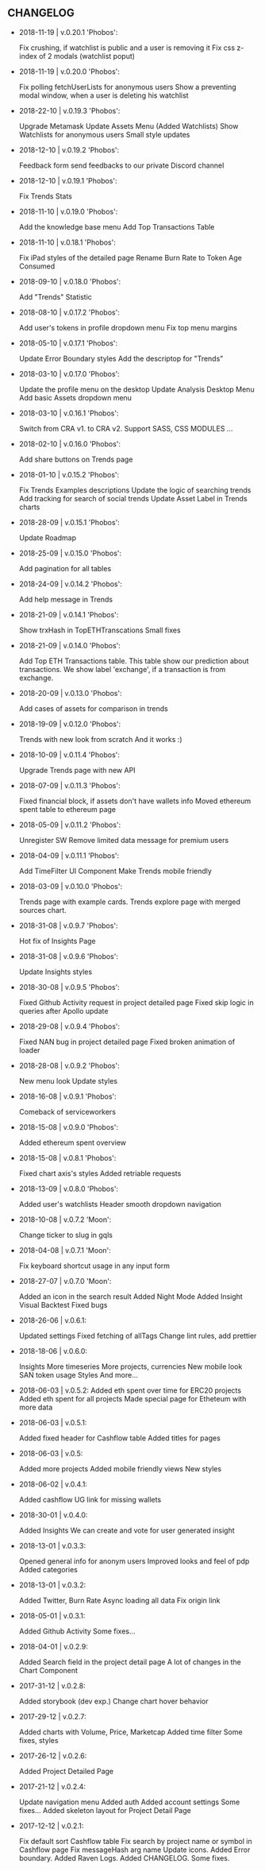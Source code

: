 ## CHANGELOG

- 2018-11-19 | v.0.20.1 'Phobos':

  Fix crushing, if watchlist is public and a user is removing it
  Fix css z-index of 2 modals (watchlist poput)

- 2018-11-19 | v.0.20.0 'Phobos':

  Fix polling fetchUserLists for anonymous users
  Show a preventing modal window, when a user is deleting his watchlist

- 2018-22-10 | v.0.19.3 'Phobos':

  Upgrade Metamask
  Update Assets Menu (Added Watchlists)
  Show Watchlists for anonymous users
  Small style updates

- 2018-12-10 | v.0.19.2 'Phobos':

  Feedback form send feedbacks to our private Discord channel

- 2018-12-10 | v.0.19.1 'Phobos':

  Fix Trends Stats

- 2018-11-10 | v.0.19.0 'Phobos':

  Add the knowledge base menu
  Add Top Transactions Table

- 2018-11-10 | v.0.18.1 'Phobos':

  Fix iPad styles of the detailed page
  Rename Burn Rate to Token Age Consumed

- 2018-09-10 | v.0.18.0 'Phobos':

  Add "Trends" Statistic

- 2018-08-10 | v.0.17.2 'Phobos':

  Add user's tokens in profile dropdown menu
  Fix top menu margins

- 2018-05-10 | v.0.17.1 'Phobos':

  Update Error Boundary styles
  Add the descriptop for "Trends"

- 2018-03-10 | v.0.17.0 'Phobos':

  Update the profile menu on the desktop
  Update Analysis Desktop Menu
  Add basic Assets dropdown menu

- 2018-03-10 | v.0.16.1 'Phobos':

  Switch from CRA v1. to CRA v2.
  Support SASS, CSS MODULES ...

- 2018-02-10 | v.0.16.0 'Phobos':

  Add share buttons on Trends page

- 2018-01-10 | v.0.15.2 'Phobos':

  Fix Trends Examples descriptions
  Update the logic of searching trends
  Add tracking for search of social trends
  Update Asset Label in Trends charts

- 2018-28-09 | v.0.15.1 'Phobos':

  Update Roadmap

- 2018-25-09 | v.0.15.0 'Phobos':

  Add pagination for all tables

- 2018-24-09 | v.0.14.2 'Phobos':

  Add help message in Trends

- 2018-21-09 | v.0.14.1 'Phobos':

  Show trxHash in TopETHTranscations
  Small fixes

- 2018-21-09 | v.0.14.0 'Phobos':

  Add Top ETH Transactions table.
  This table show our prediction about transactions.
  We show label 'exchange', if a transaction is from exchange.

- 2018-20-09 | v.0.13.0 'Phobos':

  Add cases of assets for comparison in trends

- 2018-19-09 | v.0.12.0 'Phobos':

  Trends with new look from scratch
  And it works :)

- 2018-10-09 | v.0.11.4 'Phobos':

  Upgrade Trends page with new API

- 2018-07-09 | v.0.11.3 'Phobos':

  Fixed financial block, if assets don't have wallets info
  Moved ethereum spent table to ethereum page

- 2018-05-09 | v.0.11.2 'Phobos':

  Unregister SW
  Remove limited data message for premium users

- 2018-04-09 | v.0.11.1 'Phobos':

  Add TimeFilter UI Component
  Make Trends mobile friendly

- 2018-03-09 | v.0.10.0 'Phobos':

  Trends page with example cards.
  Trends explore page with merged sources chart.

- 2018-31-08 | v.0.9.7 'Phobos':

  Hot fix of Insights Page

- 2018-31-08 | v.0.9.6 'Phobos':

  Update Insights styles

- 2018-30-08 | v.0.9.5 'Phobos':

  Fixed Github Activity request in project detailed page
  Fixed skip logic in queries after Apollo update

- 2018-29-08 | v.0.9.4 'Phobos':

  Fixed NAN bug in project detailed page
  Fixed broken animation of loader

- 2018-28-08 | v.0.9.2 'Phobos':

  New menu look
  Update styles

- 2018-16-08 | v.0.9.1 'Phobos':

  Comeback of serviceworkers

- 2018-15-08 | v.0.9.0 'Phobos':

  Added ethereum spent overview

- 2018-15-08 | v.0.8.1 'Phobos':

  Fixed chart axis's styles
  Added retriable requests

- 2018-13-09 | v.0.8.0 'Phobos':

  Added user's watchlists
  Header smooth dropdown navigation

- 2018-10-08 | v.0.7.2 'Moon':

  Change ticker to slug in gqls

- 2018-04-08 | v.0.7.1 'Moon':

  Fix keyboard shortcut usage in any input form

- 2018-27-07 | v.0.7.0 'Moon':

  Added an icon in the search result
  Added Night Mode
  Added Insight Visual Backtest
  Fixed bugs

- 2018-26-06 | v.0.6.1:

  Updated settings
  Fixed fetching of allTags
  Change lint rules, add prettier

- 2018-18-06 | v.0.6.0:

  Insights
  More timeseries
  More projects, currencies
  New mobile look
  SAN token usage
  Styles
  And more...

- 2018-06-03 | v.0.5.2:
  Added eth spent over time for ERC20 projects
  Added eth spent for all projects
  Made special page for Etheteum with more data

- 2018-06-03 | v.0.5.1:

  Added fixed header for Cashflow table
  Added titles for pages

- 2018-06-03 | v.0.5:

  Added more projects
  Added mobile friendly views
  New styles

- 2018-06-02 | v.0.4.1:

  Added cashflow UG link for missing wallets

- 2018-30-01 | v.0.4.0:

  Added Insights
  We can create and vote for user generated insight

- 2018-13-01 | v.0.3.3:

  Opened general info for anonym users
  Improved looks and feel of pdp
  Added categories

- 2018-13-01 | v.0.3.2:

  Added Twitter, Burn Rate
  Async loading all data
  Fix origin link

- 2018-05-01 | v.0.3.1:

  Added Github Activity
  Some fixes...

- 2018-04-01 | v.0.2.9:

  Added Search field in the project detail page
  A lot of changes in the Chart Component

- 2017-31-12 | v.0.2.8:

  Added storybook (dev exp.)
  Change chart hover behavior

- 2017-29-12 | v.0.2.7:

  Added charts with Volume, Price, Marketcap
  Added time filter
  Some fixes, styles

- 2017-26-12 | v.0.2.6:

  Added Project Detailed Page

- 2017-21-12 | v.0.2.4:

  Update navigation menu
  Added auth
  Added account settings
  Some fixes...
  Added skeleton layout for Project Detail Page

- 2017-12-12 | v.0.2.1:

  Fix default sort Cashflow table
  Fix search by project name or symbol in Cashflow page
  Fix messageHash arg name
  Update icons.
  Added Error boundary.
  Added Raven Logs.
  Added CHANGELOG.
  Some fixes.

